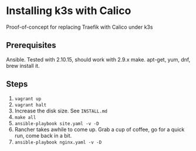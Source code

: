 # Installing k3s with Calico

Proof-of-concept for replacing Traefik with Calico under k3s

## Prerequisites

Ansible. Tested with 2.10.15, should work with 2.9.x
make. apt-get, yum, dnf, brew install it.

## Steps

1. `vagrant up`
2. `vagrant halt`
3. Increase the disk size. See `INSTALL.md`
4. `make all`
5. `ansible-playbook site.yaml -v -D`
6. Rancher takes awhile to come up. Grab a cup of coffee, go for a quick run, come back in a bit.
7. `ansible-playbook nginx.yaml -v -D`
